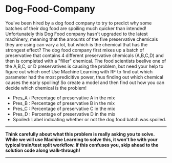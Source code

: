 # Dog-Food-Company
You've been hired by a dog food company to try to predict why some batches of their dog food are spoiling much quicker than intended! Unfortunately this Dog Food company hasn't upgraded to the latest machinery, meaning that the amounts of the five preservative chemicals they are using can vary a lot, but which is the chemical that has the strongest effect? The dog food company first mixes up a batch of preservative that contains 4 different preservative chemicals (A,B,C,D) and then is completed with a "filler" chemical. The food scientists beelive one of the A,B,C, or D preservatives is causing the problem, but need your help to figure out which one!
Use Machine Learning with RF to find out which parameter had the most predicitive power, thus finding out which chemical causes the early spoiling! So create a model and then find out how you can decide which chemical is the problem!

* Pres_A : Percentage of preservative A in the mix
* Pres_B : Percentage of preservative B in the mix
* Pres_C : Percentage of preservative C in the mix
* Pres_D : Percentage of preservative D in the mix
* Spoiled: Label indicating whether or not the dog food batch was spoiled.
___

**Think carefully about what this problem is really asking you to solve. While we will use Machine Learning to solve this, it won't be with your typical train/test split workflow. If this confuses you, skip ahead to the solution code along walk-through!**
____
